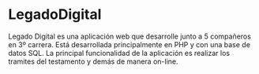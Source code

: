 # LegadoDigital
Legado Digital es una aplicación web que desarrolle junto a 5 compañeros en 3º carrera. Está desarrollada principalmente en PHP y con una base de datos SQL. La principal funcionalidad de la aplicación es realizar los tramites del testamento y demás de manera on-line.
